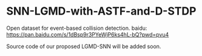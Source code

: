 # SNN-LGMD-with-ASTF-and-D-STDP
Open dataset for event-based collision detection. 
baidu: https://pan.baidu.com/s/1dBsp9r3PYeWjP6ks4hL-bQ?pwd=pvu4

Source code of our proposed LGMD-SNN will be added soon.
